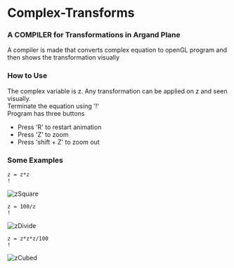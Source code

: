 # Complex-Transforms

### A COMPILER for Transformations in Argand Plane

A compiler is made that converts complex equation to openGL program and then shows the transformation visually

### How to Use

The complex variable is z. Any transformation can be applied on z and seen visually.\
Terminate the equation using '!' \
Program has three buttons
* Press 'R' to restart animation
* Press 'Z' to zoom 
* Press 'shift + Z' to zoom out

### Some Examples

```
z = z*z
!
```
![zSquare](https://user-images.githubusercontent.com/47611597/147360623-c6c6b4ea-0086-4db7-9b82-b07093c3dcfa.gif)


```
z = 100/z
!
```
![zDivide](https://user-images.githubusercontent.com/47611597/147360633-eb86c1cd-647f-4f4c-88b8-016a787e1db6.gif)


```
z = z*z*z/100
!
```
![zCubed](https://user-images.githubusercontent.com/47611597/147360646-9fa9c2c4-4c7c-444d-a1ca-a3cd062d9348.gif)


